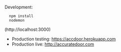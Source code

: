 Development:
```
  npm install
  nodemon
```
(http://localhost:3000)

* Production testing: https://accdoor.herokuapp.com
* Production live: http://accuratedoor.com
